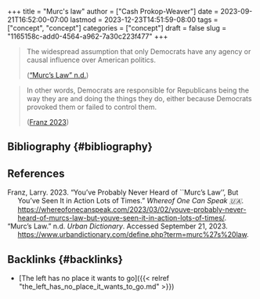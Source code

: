 +++
title = "Murc's law"
author = ["Cash Prokop-Weaver"]
date = 2023-09-21T16:52:00-07:00
lastmod = 2023-12-23T14:51:59-08:00
tags = ["concept", "concept"]
categories = ["concept"]
draft = false
slug = "1165158c-add0-4564-a962-7a30c223f477"
+++

> The widespread assumption that only Democrats have any agency or causal influence over American politics.
>
> (<a href="#citeproc_bib_item_2">“Murc’s Law” n.d.</a>)

<!--quoteend-->

> In other words, Democrats are responsible for Republicans being the way they are and doing the things they do, either because Democrats provoked them or failed to control them.
>
> (<a href="#citeproc_bib_item_1">Franz 2023</a>)


## Bibliography {#bibliography}

## References

<style>.csl-entry{text-indent: -1.5em; margin-left: 1.5em;}</style><div class="csl-bib-body">
  <div class="csl-entry"><a id="citeproc_bib_item_1"></a>Franz, Larry. 2023. “You’ve Probably Never Heard of ``Murc’s Law’’, But You’ve Seen It in Action Lots of Times.” <i>Whereof One Can Speak 🇺🇦</i>. <a href="https://whereofonecanspeak.com/2023/03/02/youve-probably-never-heard-of-murcs-law-but-youve-seen-it-in-action-lots-of-times/">https://whereofonecanspeak.com/2023/03/02/youve-probably-never-heard-of-murcs-law-but-youve-seen-it-in-action-lots-of-times/</a>.</div>
  <div class="csl-entry"><a id="citeproc_bib_item_2"></a>“Murc’s Law.” n.d. <i>Urban Dictionary</i>. Accessed September 21, 2023. <a href="https://www.urbandictionary.com/define.php?term=murc%27s%20law">https://www.urbandictionary.com/define.php?term=murc%27s%20law</a>.</div>
</div>



## Backlinks {#backlinks}

-   [The left has no place it wants to go]({{< relref "the_left_has_no_place_it_wants_to_go.md" >}})
